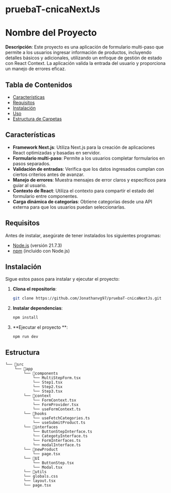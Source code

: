 # pruebaT-cnicaNextJs

# Nombre del Proyecto

**Descripción**: Este proyecto es una aplicación de formulario multi-paso que permite a los usuarios ingresar información de productos, incluyendo detalles básicos y adicionales, utilizando un enfoque de gestión de estado con React Context. La aplicación valida la entrada del usuario y proporciona un manejo de errores eficaz.

## Tabla de Contenidos

- [Características](#características)
- [Requisitos](#requisitos)
- [Instalación](#instalación)
- [Uso](#uso)
- [Estructura de Carpetas](#estructura-de-carpetas)

## Características

- **Framework Next.js**: Utiliza Next.js para la creación de aplicaciones React optimizadas y basadas en servidor.
- **Formulario multi-paso**: Permite a los usuarios completar formularios en pasos separados.
- **Validación de entradas**: Verifica que los datos ingresados cumplan con ciertos criterios antes de avanzar.
- **Manejo de errores**: Muestra mensajes de error claros y específicos para guiar al usuario.
- **Contexto de React**: Utiliza el contexto para compartir el estado del formulario entre componentes.
- **Carga dinámica de categorías**: Obtiene categorías desde una API externa para que los usuarios puedan seleccionarlas.

## Requisitos

Antes de instalar, asegúrate de tener instalados los siguientes programas:

- [Node.js](https://nodejs.org/) (versión 21.7.3)
- [npm](https://www.npmjs.com/) (incluido con Node.js)

## Instalación

Sigue estos pasos para instalar y ejecutar el proyecto:

1. **Clona el repositorio**:

   ```bash
   git clone https://github.com/Jonathanvg97/pruebaT-cnicaNextJs.git
   ```

2. **Instalar dependencias**:

   ```bash
   npm install
   ```

3. **Ejecutar el proyecto **:

   ```bash
   npm run dev
   ```

## Estructura

```
└── 📁src
    └── 📁app
        └── 📁components
            └── MultiStepForm.tsx
            └── Step1.tsx
            └── Step2.tsx
            └── Step3.tsx
        └── 📁context
            └── FormContext.tsx
            └── FormProvider.tsx
            └── useFormContext.ts
        └── 📁hooks
            └── useFetchCategories.ts
            └── useSubmitProduct.ts
        └── 📁interfaces
            └── ButtonStepInterface.ts
            └── CategotyInterface.ts
            └── FormInterfaces.ts
            └── modalInterface.ts
        └── 📁newProduct
            └── page.tsx
        └── 📁UI
            └── ButtonStep.tsx
            └── Modal.tsx
        └── 📁utils
        └── globals.css
        └── layout.tsx
        └── page.tsx
```
